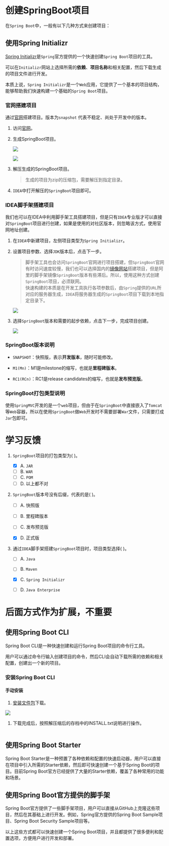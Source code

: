 # 创建SpringBoot项目

在`Spring Boot`中，一般有以下几种方式来创建项目：

## 使用Spring Initializr

[Spring Initializr](https://spring.io/quickstart)是`Spring`官方提供的一个快速创建`Spring Boot`项目的工具。

可以在`Initializr`网站上选择所需的**依赖**、**项目名称**和相关配置，然后下载生成的项目文件进行开发。

本质上说，`Spring Initializr`是一个`Web`应用，它提供了一个基本的项目结构，能够帮助我们快速构建一个基础的`Spring Boot`项目。

### 官网搭建项目

通过[官网](https://spring.io/quickstart)搭建项目。版本为`snapshot` 代表不稳定、尚处于开发中的版本。

1. 访问[官网](https://spring.io/quickstart)。


2. 生成SpringBoot项目。

    ![](https://cdn.jsdelivr.net/gh/TesterDevSoul/blog_pic/springboot/20230321161512.png)


    ![](https://cdn.jsdelivr.net/gh/TesterDevSoul/blog_pic/springboot/20230321111232.png)

3. 解压生成的SpringBoot项目。

    >生成的项目为zip的压缩包，需要解压到指定目录。

4. `IDEA`中打开解压的`SpringBoot`项目即可。

### IDEA脚手架搭建项目
我们也可以在IDEA中利用脚手架工具搭建项目，但是只有`IDEA`专业版才可以直接对`SpringBoot`项目进行创建，如果是使用的对社区版本，则忽略该方式，使用官网地址创建。

1. 在`IDEA`中新建项目，左侧项目类型为`Spring Initializr`。

2. 设置项目参数、选择`JDK`版本后，点击下一步。
    >脚手架工具也会访问`SpringBoot`官网进行项目搭建，但`SpringBoot`官网有时访问速度较慢，我们也可以选择国内的[镜像网站](https://start.aliyun.com/)搭建项目，但是阿里的脚手架镜像`SpringBoot`版本有些滞后。所以，使用这种方式创建`SpringBoot`项目，必须联网。<br>快速构建的本质是在开发工具执行各项参数后，由`Spring`提供的`URL`所对应的服务器生成，`IDEA`将服务器生成的`SpringBoot`项目下载到本地指定目录下。

    ![](https://cdn.jsdelivr.net/gh/TesterDevSoul/blog_pic/springboot/20230321105625.png)

3. 选择`SpringBoot`版本和需要的起步依赖，点击下一步，完成项目创建。

    ![](https://cdn.jsdelivr.net/gh/TesterDevSoul/blog_pic/springboot/20230321161346.png)

### SpringBoot版本说明

- `SNAPSHOT`：快照版，表示**开发版本**，随时可能修改。

- `M1(Mn)`：M1是milestone的缩写，也就是**里程碑版本**。
  
- `RC1(RCn)`：RC1是release candidates的缩写，也就是**发布预览版**。
 
### SpringBoot打包类型说明

使用`SpringMVC`开发的是一个`web`项目，但由于在`SpringBoot`中直接嵌入了`Tomcat`等`Web`容器，所以在使用`SpringBoot`做`Web`开发时不需要部署`War`文件，只需要打成`Jar`包即可。

# 学习反馈

1. `SpringBoot`项目的打包类型为( )。
   - [X] A. `JAR`
   - [ ] B. `WAR`
   - [ ] C. `POM`
   - [ ] D. 以上都不对

2. `SpringBoot`版本号没有后缀，代表的是( )。
   
   - [ ] A. 快照版
   - [ ] B. 里程碑版本
   - [ ] C. 发布预览版
   - [X] D. 正式版


3. 通过`IDEA`脚手架搭建`SpringBoot`项目时，项目类型选择( )。
   
   - [ ] A. `Java`
   - [ ] B. `Maven`
   - [X] C. `Spring Initializr`
   - [ ] D. `Java Enterprise`


# 后面方式作为扩展，不重要
## 使用Spring Boot CLI

Spring Boot CLI是一种快速创建和运行Spring Boot项目的命令行工具。

用户可以通过命令行输入创建项目的命令，然后CLI会自动下载所需的依赖和相关配置，创建出一个新的项目。

### 安装Spring Boot CLI

#### 手动安装

1. [安装文件包](https://repo.spring.io/ui/native/release/org/springframework/boot/spring-boot-cli)下载。


![](https://cdn.jsdelivr.net/gh/TesterDevSoul/blog_pic/springboot/20230320170721.png)



1. 下载完成后，按照解压缩后的存档中的INSTALL.txt说明进行操作。

```bash

```

## 使用Spring Boot Starter

Spring Boot Starter是一种预置了各种依赖和配置的快速启动器，用户可以直接在项目中引入所需的Starter依赖，然后即可快速创建一个基于Spring Boot的项目。目前Spring Boot官方已经提供了大量的Starter依赖，覆盖了各种常用的功能和场景。

## 使用Spring Boot官方提供的脚手架

Spring Boot官方提供了一些脚手架项目，用户可以直接从GitHub上克隆这些项目，然后在其基础上进行开发。例如，Spring官方提供的Spring Boot Sample项目、Spring Boot Security Sample项目等。

以上这些方式都可以快速创建一个Spring Boot项目，并且都提供了很多便利和配置选项，方便用户进行开发和部署。